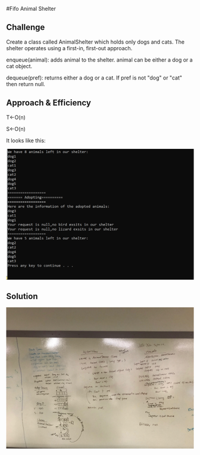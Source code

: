 #Fifo Animal Shelter


## Challenge
<!-- Description of the challenge -->

Create a class called AnimalShelter which holds only dogs and cats. The shelter operates using a first-in, first-out approach.

enqueue(animal): adds animal to the shelter. animal can be either a dog or a cat object.


dequeue(pref): returns either a dog or a cat. If pref is not "dog" or "cat" then return null.





## Approach & Efficiency
<!-- What approach did you take? Why? What is the Big O space/time for this approach? -->


T<-O(n)


S<-O(n)





It looks like this:

![img](../../Assets/fifoshelter.png)

## Solution
<!-- Embedded whiteboard image -->

![whiteboard](../../Assets/fifoshe.JPG)
